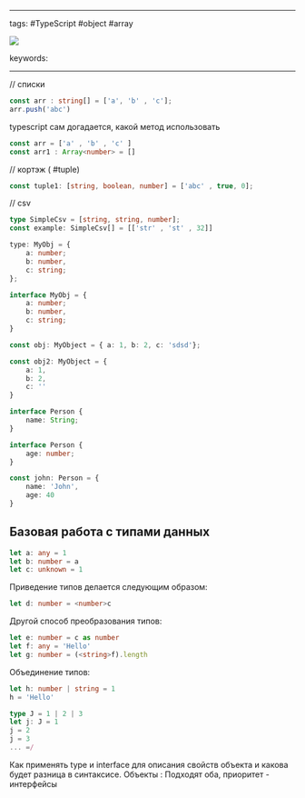 ____

tags: #TypeScript #object #array 

![](https://www.youtube.com/watch?v=KGwRya56-C8)

keywords:

_____

// списки
~~~typescript
const arr : string[] = ['a', 'b' , 'c'];
arr.push('abc')
~~~

typescript сам догадается, какой метод использовать
~~~typescript
const arr = ['a' , 'b' , 'c' ]
const arr1 : Array<number> = []
~~~

// кортэж ( #tuple)
~~~typescript
const tuple1: [string, boolean, number] = ['abc' , true, 0];
~~~

// csv
~~~typescript
type SimpleCsv = [string, string, number];
const example: SimpleCsv[] = [['str' , 'st' , 32]]
~~~

~~~typescript
type: MyObj = {
	a: number;
	b: number,
	c: string;
};
~~~

~~~typescript
interface MyObj = {
	a: number;
	b: number,
	c: string;
}

const obj: MyObject = { a: 1, b: 2, c: 'sdsd'};

const obj2: MyObject = {
	a: 1,
	b: 2,
	c: ''
}
~~~

~~~typescript
interface Person {
	name: String;
}

interface Person {
	age: number;
}

const john: Person = {
	name: 'John',
	age: 40
}
~~~

##  Базовая работа с типами данных
```typescript
let a: any = 1
let b: number = a
let c: unknown = 1
```

Приведение типов делается следующим образом:

```typescript
let d: number = <number>c
```

Другой способ преобразования типов:
```typescript
let e: number = c as number
let f: any = 'Hello'
let g: number = (<string>f).length
```

Объединение типов:
```typescript
let h: number | string = 1
h = 'Hello'

type J = 1 | 2 | 3
let j: J = 1
j = 2
j = 3
... =/
```

Как применять type и interface для описания свойств объекта и какова будет разница в синтаксисе.
Объекты : Подходят оба, приоритет - интерфейсы